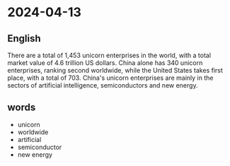 # 2024-04-13

## English
There are a total of 1,453 unicorn
enterprises in the world, with a total
market value of 4.6 trillion US dollars.
China alone has 340 unicorn enterprises,
ranking second worldwide, while the
United States takes first place, with a total
of 703. China's unicorn enterprises are 
mainly in the sectors of artificial
intelligence, semiconductors and new energy.


## words
* unicorn
* worldwide
* artificial
* semiconductor
* new energy
